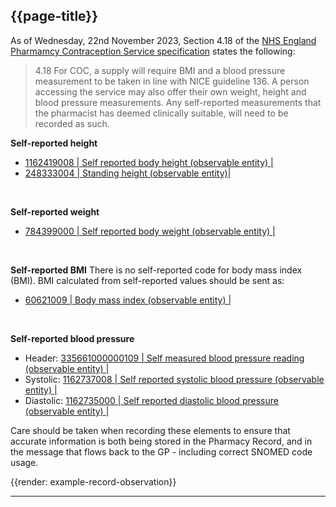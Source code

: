 ## {{page-title}}

As of Wednesday, 22nd November 2023, Section 4.18 of the <a href="https://www.england.nhs.uk/long-read/nhs-pharmacy-contraception-service/">NHS England Pharmamcy Contraception Service specification</a> states the following:

> 4.18 For COC, a supply will require BMI and a blood pressure measurement to be taken in line with NICE guideline 136. A person accessing the service may also offer their own weight, height and blood pressure measurements. Any self-reported measurements that the pharmacist has deemed clinically suitable, will need to be recorded as such.

**Self-reported height**
- [1162419008 | Self reported body height (observable entity) |](https://termbrowser.nhs.uk/?perspective=full&conceptId1=1162419008)
- [248333004 | Standing height (observable entity)|](https://termbrowser.nhs.uk/?perspective=full&conceptId1=248333004)

<br />

**Self-reported weight**
- [784399000 | Self reported body weight (observable entity) |](https://termbrowser.nhs.uk/?perspective=full&conceptId1=784399000)

<br />


**Self-reported BMI**
There is no self-reported code for body mass index (BMI). BMI calculated from self-reported values should be sent as:
- [60621009 | Body mass index (observable entity) |](https://termbrowser.nhs.uk/?perspective=full&conceptId1=60621009)

<br />


**Self-reported blood pressure**
- Header: [335661000000109 | Self measured blood pressure reading (observable entity) |](https://termbrowser.nhs.uk/?perspective=full&conceptId1=335661000000109)
- Systolic: [1162737008 | Self reported systolic blood pressure (observable entity) |](https://termbrowser.nhs.uk/?perspective=full&conceptId1=1162737008)
- Diastolic: [1162735000 | Self reported diastolic blood pressure (observable entity) |](https://termbrowser.nhs.uk/?perspective=full&conceptId1=1162735000)


Care should be taken when recording these elements to ensure that accurate information is both being stored in the Pharmacy Record, and in the message that flows back to the GP - including correct SNOMED code usage.


{{render: example-record-observation}}

---